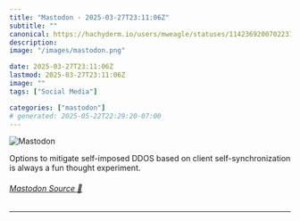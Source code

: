 ```yaml
---
title: "Mastodon - 2025-03-27T23:11:06Z"
subtitle: ""
canonical: https://hachyderm.io/users/mweagle/statuses/114236920070223133
description:
image: "/images/mastodon.png"

date: 2025-03-27T23:11:06Z
lastmod: 2025-03-27T23:11:06Z
image: ""
tags: ["Social Media"]

categories: ["mastodon"]
# generated: 2025-05-22T22:29:20-07:00
---
```

![Mastodon](/images/mastodon.png)

<p>Options to mitigate self-imposed DDOS based on client self-synchronization is always a fun thought experiment.</p>


###### [Mastodon Source 🐘](https://hachyderm.io/@mweagle/114236920070223133)

___

